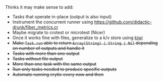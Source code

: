 Thinks it may make sense to add:

* Tasks that operate in-place (output is also input)
* Instrument the concurrent runner using https://github.com/didactic-drunk/fiber_metrics.cr
* Maybe migrate to crotest or microtest (Nicer)
* Once it works fine with files, generalize to a k/v store using [kiwi](ihttps://github.com/crystal-community/kiwi)
* ~~Make `Task.run` able to return `Array(String) | String | Nil` depending on number of outputs and handle it~~
* ~~Tasks with more than one output~~
* ~~Tasks without file output~~
* ~~More than one task with the same output~~
* ~~Run only tasks needed to produce specific outputs~~
* ~~Automate running crytic every now and then~~
